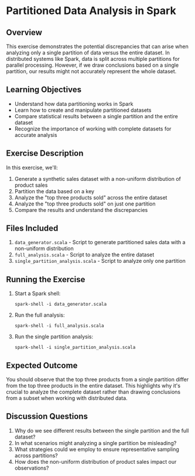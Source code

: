 # Partitioned Data Analysis in Spark

## Overview

This exercise demonstrates the potential discrepancies that can arise when analyzing only a single partition of data versus the entire dataset. In distributed systems like Spark, data is split across multiple partitions for parallel processing. However, if we draw conclusions based on a single partition, our results might not accurately represent the whole dataset.

## Learning Objectives

- Understand how data partitioning works in Spark
- Learn how to create and manipulate partitioned datasets
- Compare statistical results between a single partition and the entire dataset
- Recognize the importance of working with complete datasets for accurate analysis

## Exercise Description

In this exercise, we'll:

1. Generate a synthetic sales dataset with a non-uniform distribution of product sales
2. Partition the data based on a key
3. Analyze the "top three products sold" across the entire dataset
4. Analyze the "top three products sold" on just one partition
5. Compare the results and understand the discrepancies

## Files Included

1. `data_generator.scala` - Script to generate partitioned sales data with a non-uniform distribution
2. `full_analysis.scala` - Script to analyze the entire dataset
3. `single_partition_analysis.scala` - Script to analyze only one partition

## Running the Exercise

1. Start a Spark shell:
   ```
   spark-shell -i data_generator.scala
   ```

2. Run the full analysis:
   ```
   spark-shell -i full_analysis.scala
   ```

3. Run the single partition analysis:
   ```
   spark-shell -i single_partition_analysis.scala
   ```

## Expected Outcome

You should observe that the top three products from a single partition differ from the top three products in the entire dataset. This highlights why it's crucial to analyze the complete dataset rather than drawing conclusions from a subset when working with distributed data.

## Discussion Questions

1. Why do we see different results between the single partition and the full dataset?
2. In what scenarios might analyzing a single partition be misleading?
3. What strategies could we employ to ensure representative sampling across partitions?
4. How does the non-uniform distribution of product sales impact our observations?
